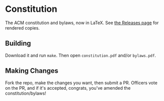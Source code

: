 # Constitution

The ACM constitution and bylaws, now in LaTeX.
See [the Releases page](https://github.com/acmumn/constitution/releases) for rendered copies.

## Building

Download it and run `make`.
Then open `constitution.pdf` and/or `bylaws.pdf`.

## Making Changes

Fork the repo, make the changes you want, then submit a PR.
Officers vote on the PR, and if it's accepted, congrats, you've amended the constitution/bylaws!
